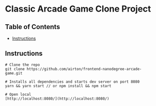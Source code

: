 # Classic Arcade Game Clone Project

## Table of Contents

- [Instructions](#instructions)

## Instructions

```
# Clone the repo
git clone https://github.com/airton/frontend-nanodegree-arcade-game.git

# Installs all dependencies and starts dev server on port 8080
yarn && yarn start // or npm install && npm start

# Open local
[http://localhost:8080/](http://localhost:8080/)
```


